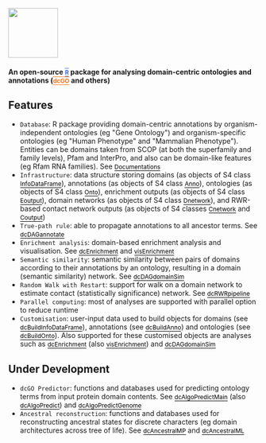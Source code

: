 <a href="index.html"><IMG src="dcGOR_logo.png" height="100px" id="logo"></a>

<B><h4>An open-source <a href="http://www.r-project.org" target="R" style="font-size: 12px; color: #4169E1; text-decoration: overline; border-bottom: 1px solid #4169E1">R</a> package for analysing domain-centric ontologies and annotations (<a href="http://supfam.org/SUPERFAMILY/dcGO" target="dcGO" style="font-size: 12px; color: #F87217; text-decoration: overline; border-bottom: 1px solid #F87217">dcGO</a> and others)</h4></B>


## Features

* `Database`: R package providing domain-centric annotations by organism-independent ontologies (eg "Gene Ontology") and organism-specific ontologies (eg "Human Phenotype" and "Mammalian Phenotype"). Entities can be domains taken from SCOP (at both the superfamily and family levels), Pfam and InterPro, and also can be domain-like features (eg Rfam RNA families). See <a href="docs.html" style="font-size: 12px; color: #000000; text-decoration: none; border-bottom: 1px solid #000000">Documentations</a>
* `Infrastructure`: data structure storing domains (as objects of S4 class <a href="InfoDataFrame-class.html" style="font-size: 12px; color: #000000; text-decoration: none; border-bottom: 1px solid #000000">InfoDataFrame</a>), annotations (as objects of S4 class <a href="Anno-class.html" style="font-size: 12px; color: #000000; text-decoration: none; border-bottom: 1px solid #000000">Anno</a>), ontologies (as objects of S4 class <a href="Onto-class.html" style="font-size: 12px; color: #000000; text-decoration: none; border-bottom: 1px solid #000000">Onto</a>), enrichment outputs (as objects of S4 class <a href="Eoutput-class.html" style="font-size: 12px; color: #000000; text-decoration: none; border-bottom: 1px solid #000000">Eoutput</a>), domain networks (as objects of S4 class <a href="Dnetwork-class.html" style="font-size: 12px; color: #000000; text-decoration: none; border-bottom: 1px solid #000000">Dnetwork</a>), and RWR-based contact network outputs (as objects of S4 classes <a href="Cnetwork-class.html" style="font-size: 12px; color: #000000; text-decoration: none; border-bottom: 1px solid #000000">Cnetwork</a> and <a href="Coutput-class.html" style="font-size: 12px; color: #000000; text-decoration: none; border-bottom: 1px solid #000000">Coutput</a>)
* `True-path rule`: able to propagate annotations to all ancestor terms. See <a href="dcDAGannotate.html" style="font-size: 12px; color: #000000; text-decoration: none; border-bottom: 1px solid #000000">dcDAGannotate</a>
* `Enrichment analysis`: domain-based enrichment analysis and visualisation. See <a href="dcEnrichment.html" style="font-size: 12px; color: #000000; text-decoration: none; border-bottom: 1px solid #000000">dcEnrichment</a> and <a href="visEnrichment.html" style="font-size: 12px; color: #000000; text-decoration: none; border-bottom: 1px solid #000000">visEnrichment</a>
* `Semantic similarity`: semantic similarity between pairs of domains according to their annotations by an ontology, resulting in a domain (semantic similarity) network. See <a href="dcDAGdomainSim.html" style="font-size: 12px; color: #000000; text-decoration: none; border-bottom: 1px solid #000000">dcDAGdomainSim</a>
* `Random Walk with Restart`: support for walk on a domain network to estimate contact (statistically significance) network.  See <a href="dcRWRpipeline.html" style="font-size: 12px; color: #000000; text-decoration: none; border-bottom: 1px solid #000000">dcRWRpipeline</a>
* `Parallel computing`: most of analyses are supported with parallel option to reduce runtime
* `Customisation`: user-input data used to build objects for domains (see <a href="dcBuildInfoDataFrame.html" style="font-size: 12px; color: #000000; text-decoration: none; border-bottom: 1px solid #000000">dcBuildInfoDataFrame</a>), annotations (see <a href="dcBuildAnno.html" style="font-size: 12px; color: #000000; text-decoration: none; border-bottom: 1px solid #000000">dcBuildAnno</a>) and ontologies (see <a href="dcBuildOnto.html" style="font-size: 12px; color: #000000; text-decoration: none; border-bottom: 1px solid #000000">dcBuildOnto</a>). Also supported for these customised objects are analyses such as <a href="dcEnrichment.html" style="font-size: 12px; color: #000000; text-decoration: none; border-bottom: 1px solid #000000">dcEnrichment</a> (also <a href="visEnrichment.html" style="font-size: 12px; color: #000000; text-decoration: none; border-bottom: 1px solid #000000">visEnrichment</a>) and <a href="dcDAGdomainSim.html" style="font-size: 12px; color: #000000; text-decoration: none; border-bottom: 1px solid #000000">dcDAGdomainSim</a>


## Under Development

* `dcGO Predictor`: functions and databases used for predicting ontology terms from input protein domain contents. See <a href="dcAlgoPredictMain.html" style="font-size: 12px; color: #000000; text-decoration: none; border-bottom: 1px solid #000000">dcAlgoPredictMain</a> (also <a href="dcAlgoPredict.html" style="font-size: 12px; color: #000000; text-decoration: none; border-bottom: 1px solid #000000">dcAlgoPredict</a>) and <a href="dcAlgoPredictGenome.html" style="font-size: 12px; color: #000000; text-decoration: none; border-bottom: 1px solid #000000">dcAlgoPredictGenome</a>
* `Ancestral reconstruction`: functions and databases used for reconstructing ancestral states for discrete characters (eg domain architectures across tree of life). See <a href="dcAncestralMP.html" style="font-size: 12px; color: #000000; text-decoration: none; border-bottom: 1px solid #000000">dcAncestralMP</a> and <a href="dcAncestralML.html" style="font-size: 12px; color: #000000; text-decoration: none; border-bottom: 1px solid #000000">dcAncestralML</a>
